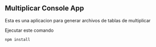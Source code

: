 ## Multiplicar Console App

Esta es una aplicacion para generar archivos de tablas de 
multiplicar

Ejecutar este comando

```
npm install
```
